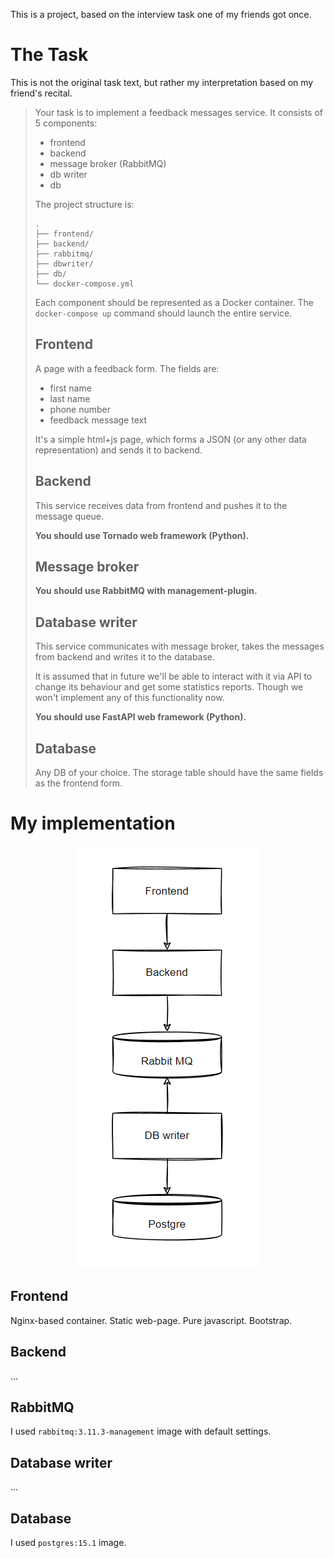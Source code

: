 This is a project, based on the interview task one of my friends got once.

# The Task

This is not the original task text, but rather my interpretation based on my friend's recital.

> Your task is to implement a feedback messages service.
> It consists of 5 components:
> - frontend
> - backend
> - message broker (RabbitMQ)
> - db writer
> - db
>
> The project structure is:
> ```
>.
>├── frontend/
>├── backend/
>├── rabbitmq/
>├── dbwriter/
>├── db/
>└── docker-compose.yml
> ```
>  
> Each component should be represented as a Docker container. The `docker-compose up` command should launch the entire service.
> 
> ## Frontend
> A page with a feedback form. The fields are:
> - first name
> - last name
> - phone number
> - feedback message text
>
> It's a simple html+js page, which forms a JSON (or any other data representation) and sends it to backend.
>
> ## Backend
> This service receives data from frontend and pushes it to the message queue. 
> 
> **You should use Tornado web framework (Python).**
>
> ## Message broker
> **You should use RabbitMQ with management-plugin.**
>
> ## Database writer
> This service communicates with message broker, takes the messages from backend and writes it to the database.
>
> It is assumed that in future we'll be able to interact with it via API to change its behaviour and get some statistics reports. Though we won't implement any of this functionality now.
>
> **You should use FastAPI web framework (Python).**
>
> ## Database
> Any DB of your choice. The storage table should have the same fields as the frontend form.


# My implementation
<div align="center">

![architecture.png](architecture.png)

</div>

## Frontend

Nginx-based container. Static web-page. Pure javascript. Bootstrap.

## Backend

...

## RabbitMQ

I used `rabbitmq:3.11.3-management` image with default settings.

## Database writer
...

## Database
I used `postgres:15.1` image.